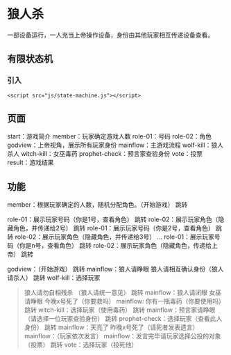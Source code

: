 # 狼人杀
一部设备运行，一人充当上帝操作设备，身份由其他玩家相互传递设备查看。
## 有限状态机
### 引入
```
<script src="js/state-machine.js"></script>
```
## 页面
start：游戏简介
member：玩家确定游戏人数
role-01：号码
role-02：角色
godview：上帝视角，展示所有玩家身份
mainflow：主游戏流程
wolf-kill：狼人杀人
witch-kill：女巫毒药
prophet-check：预言家查验身份
vote：投票
result：游戏结果
## 功能
member：根据玩家确定的人数，随机分配角色。（开始游戏）
跳转

role-01：展示玩家号码（你是1号，查看角色）
跳转
role-02：展示玩家角色（隐藏角色，并传递给2号）
跳转
role-01：展示玩家号码（你是2号，查看角色）
跳转
role-02：展示玩家角色（隐藏角色，并传递给3号）
...
role-01：展示玩家号码（你是n号，查看角色）
跳转
role-02：展示玩家角色（隐藏角色，传递给上帝）
跳转

godview：（开始游戏）
跳转
mainflow：狼人请睁眼 狼人请相互确认身份（狼人请杀人）
跳转
wolf-kill：选择玩家
>狼人请勿自相残杀
（狼人请统一意见）
跳转
mainflow：狼人请闭眼 女巫请睁眼 今晚x号死了（你要救吗）
mainflow: 	你有一瓶毒药（你要使用吗）
跳转
witch-kill：选择玩家（使用毒药）
跳转
mainflow：预言家请睁眼（请选择一位玩家查验身份）
跳转
prophet-check：选择玩家（查看此人身份）
跳转
mainflow：天亮了 昨晚x号死了（请死者发表遗言）
mainflow：（玩家依次发言）
mainflow：发言完毕请玩家选择公投的对象（投票）
跳转
vote：选择玩家（投死他）

